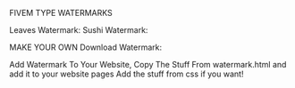 
FIVEM TYPE WATERMARKS

Leaves Watermark:
Sushi Watermark:


MAKE YOUR OWN
Download Watermark:

Add Watermark To Your Website, Copy The Stuff From watermark.html and add it to your website pages
Add the stuff from css if you want!
